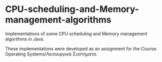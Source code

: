 # CPU-scheduling-and-Memory-management-algorithms
Implementations of some CPU scheduling and Memory management algorithms in Java.

These implementations were developed as an assignment for the Course: Operating Systems/Λειτουργικά Συστήματα.
